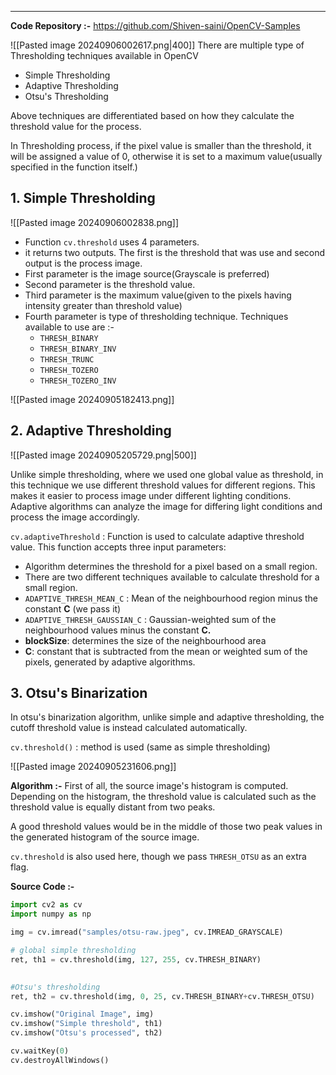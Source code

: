 
---

**Code Repository :-** https://github.com/Shiven-saini/OpenCV-Samples

![[Pasted image 20240906002617.png|400]]
There are multiple type of Thresholding techniques available in OpenCV
- Simple Thresholding
- Adaptive Thresholding
- Otsu's Thresholding

Above techniques are differentiated based on how they calculate the threshold value for the process.

In Thresholding process, if the pixel value is smaller than the threshold, it will be assigned a value of 0, otherwise it is set to a maximum value(usually specified in the function itself.)

## 1. Simple Thresholding
  
  ![[Pasted image 20240906002838.png]]

- Function `cv.threshold` uses 4 parameters.
- it returns two outputs. The first is the threshold that was use and second output is the process image.
- First parameter is the image source(Grayscale is preferred)
- Second parameter is the threshold value.
- Third parameter is the maximum value(given to the pixels having intensity greater than threshold value)
- Fourth parameter is type of thresholding technique. Techniques available to use are :-
  - `THRESH_BINARY`
  - `THRESH_BINARY_INV`
  - `THRESH_TRUNC`
  - `THRESH_TOZERO`
  - `THRESH_TOZERO_INV`

![[Pasted image 20240905182413.png]]

## 2. Adaptive Thresholding

![[Pasted image 20240905205729.png|500]]

Unlike simple thresholding, where we used one global value as threshold, in this technique we use different threshold values for different regions. This makes it easier to process image under different lighting conditions. Adaptive algorithms can analyze the image for differing light conditions and process the image accordingly.

`cv.adaptiveThreshold` : Function is used to calculate adaptive threshold value.
This function accepts three input parameters:

- Algorithm determines the threshold for a pixel based on a small region.
- There are two different techniques available to calculate threshold for a small region. 
- `ADAPTIVE_THRESH_MEAN_C` : Mean of the neighbourhood region minus the constant **C** (we pass it)
- `ADAPTIVE_THRESH_GAUSSIAN_C` : Gaussian-weighted sum of the neighbourhood values minus the constant **C.**
- **blockSize**: determines the size of the neighbourhood area
- **C**: constant that is subtracted from the mean or weighted sum of the pixels, generated by adaptive algorithms.

## 3. Otsu's Binarization

In otsu's binarization algorithm, unlike simple and adaptive thresholding, the cutoff threshold value is instead calculated automatically.

`cv.threshold()` : method is used (same as simple thresholding)

![[Pasted image 20240905231606.png]]

**Algorithm :-**
First of all, the source image's histogram is computed. Depending on the histogram,  the threshold value is calculated such as the threshold value is equally distant from two peaks.

A good threshold values would be in the middle of those two peak values in the generated histogram of the source image.

`cv.threshold` is also used here, though we pass `THRESH_OTSU` as an extra flag.

**Source Code :-**

```python
import cv2 as cv
import numpy as np

img = cv.imread("samples/otsu-raw.jpeg", cv.IMREAD_GRAYSCALE)

# global simple thresholding
ret, th1 = cv.threshold(img, 127, 255, cv.THRESH_BINARY)
  

#Otsu's thresholding
ret, th2 = cv.threshold(img, 0, 25, cv.THRESH_BINARY+cv.THRESH_OTSU)

cv.imshow("Original Image", img)
cv.imshow("Simple threshold", th1)
cv.imshow("Otsu's processed", th2)

cv.waitKey(0)
cv.destroyAllWindows()
```


